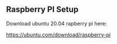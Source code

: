 Raspberry PI Setup
-----


Download ubuntu 20.04 rapberry pi here: 

https://ubuntu.com/download/raspberry-pi

